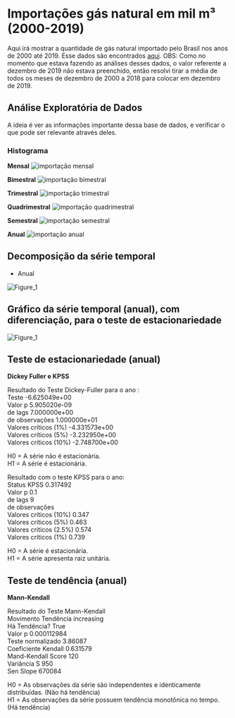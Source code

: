 # Importações gás natural em mil m³ (2000-2019)
Aqui irá mostrar a quantidade de gás natural importado pelo Brasil nos anos de 2000 até 2019. Esse dados são encontrados [aqui](http://dados.gov.br/dataset/importacoes-gas-natural).
OBS: Como no momento que estava fazendo as análises desses dados, o valor referente a dezembro de 2019 não estava preenchido, então resolvi tirar a média de todos os meses de dezembro de 2000 a 2018 para colocar em dezembro de 2019.

## Análise Exploratória de Dados
A ideia é ver as informações importante dessa base de dados, e verificar o que pode ser relevante através deles.

### Histograma

**Mensal**
![importação mensal](https://user-images.githubusercontent.com/48027825/88097667-e5c5ad80-cb6e-11ea-9049-7be7c9a2572e.png)

**Bimestral**
![importação bimestral](https://user-images.githubusercontent.com/48027825/88097658-e52d1700-cb6e-11ea-8a39-1712c018c6ba.png)

**Trimestral**
![importação trimestral](https://user-images.githubusercontent.com/48027825/88097671-e6f6da80-cb6e-11ea-8b8e-4e8e673faea5.png)

**Quadrimestral**
![importação quadrimestral](https://user-images.githubusercontent.com/48027825/88097668-e65e4400-cb6e-11ea-8c00-849d5ebc5337.png)

**Semestral**
![importação semestral](https://user-images.githubusercontent.com/48027825/88097669-e65e4400-cb6e-11ea-9eae-5112ef3fcdad.png)

**Anual**
![importação anual](https://user-images.githubusercontent.com/48027825/88097673-e6f6da80-cb6e-11ea-84ad-8438ebe144ff.png)

## Decomposição da série temporal

- Anual

![Figure_1](https://user-images.githubusercontent.com/48027825/73229964-71c7c100-415a-11ea-89eb-4a8204872b9b.png)

## Gráfico da série temporal (anual), com diferenciação, para o teste de estacionariedade

![Figure_1](https://user-images.githubusercontent.com/48027825/73398104-97240e80-42c3-11ea-9db4-72cb352f763e.png)

## Teste de estacionariedade (anual)

**Dickey Fuller e KPSS**

Resultado do Teste Dickey-Fuller para o ano : <br/>
Teste                    -6.625049e+00<br/>
Valor p                   5.905020e-09<br/>
 de lags                  7.000000e+00<br/>
 de observações           1.000000e+01<br/>
Valores críticos (1%)    -4.331573e+00<br/>
Valores críticos (5%)    -3.232950e+00<br/>
Valores críticos (10%)   -2.748700e+00

H0 = A série não é estacionária. <br/>
H1 = A série é estacionária.

Resultado com o teste KPSS para o ano:<br/>
Status KPSS                                                         0.317492<br/>
Valor p                                                                  0.1<br/>
 de lags                                                                  9<br/>
 de observações           
Valores críticos (10%)                                                 0.347<br/>
Valores críticos (5%)                                                  0.463<br/>
Valores críticos (2.5%)                                                0.574<br/>
Valores críticos (1%)                                                  0.739

H0 = A série é estacionária. <br/>
H1 = A série apresenta raiz unitária.

## Teste de tendência (anual)

**Mann-Kendall**

Resultado do Teste Mann-Kendall<br/>
Movimento Tendência     increasing<br/>
Há Tendência?                 True<br/>
Valor p                0.000112984<br/>
Teste normalizado          3.86087<br/>
Coeficiente Kendall       0.631579<br/>
Mand-Kendall Score             120<br/>
Variância S                    950<br/>
Sen Slope                   670084<br/>

H0 = As observações da série são independentes e identicamente distribuídas. (Não há tendência)<br/>
H1 = As observações da série possuem tendência monotônica no tempo. (Há tendência)
